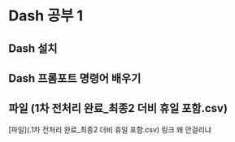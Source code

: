 # Dash 공부 1

## Dash 설치

## Dash 프롬포트 명령어 배우기

## 파일 (1차 전처리 완료_최종2 더비 휴일 포함.csv)

[파일](.1차 전처리 완료_최종2 더비 휴일 포함.csv)
 링크 왜 안걸리냐
